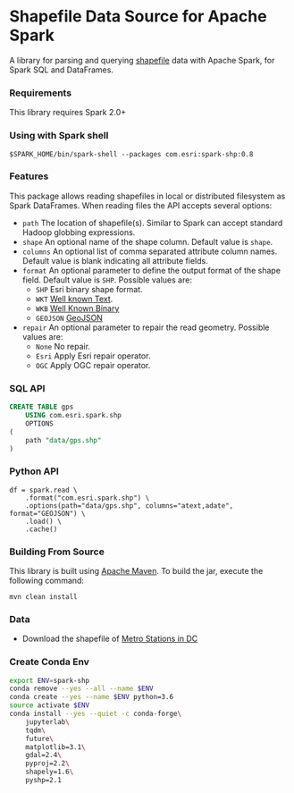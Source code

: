 # Shapefile Data Source for Apache Spark

A library for parsing and querying [shapefile](https://en.wikipedia.org/wiki/Shapefile) data with Apache Spark, for Spark SQL and DataFrames.

### Requirements

This library requires Spark 2.0+

### Using with Spark shell

```shell script
$SPARK_HOME/bin/spark-shell --packages com.esri:spark-shp:0.8
```

### Features

This package allows reading shapefiles in local or distributed filesystem as Spark DataFrames. When reading files the API accepts several options:

- `path` The location of shapefile(s). Similar to Spark can accept standard Hadoop globbing expressions.
- `shape` An optional name of the shape column. Default value is `shape`.
- `columns` An optional list of comma separated attribute column names. Default value is blank indicating all attribute fields.
- `format` An optional parameter to define the output format of the shape field. Default value is `SHP`. Possible values are:
    - `SHP` Esri binary shape format.
    - `WKT` [Well known Text](https://en.wikipedia.org/wiki/Well-known_text_representation_of_geometry).
    - `WKB` [Well Known Binary](https://postgis.net/docs/ST_AsBinary.html)
    - `GEOJSON` [GeoJSON](https://en.wikipedia.org/wiki/GeoJSON)
- `repair` An optional parameter to repair the read geometry. Possible values are:
    - `None` No repair.
    - `Esri` Apply Esri repair operator.
    - `OGC` Apply OGC repair operator.

### SQL API

```sql
CREATE TABLE gps
    USING com.esri.spark.shp
    OPTIONS
(
    path "data/gps.shp"
)
```

### Python API

```
df = spark.read \
    .format("com.esri.spark.shp") \
    .options(path="data/gps.shp", columns="atext,adate", format="GEOJSON") \
    .load() \
    .cache()
```

### Building From Source

This library is built using [Apache Maven](https://maven.apache.org/). To build the jar, execute the following command:

```shell script
mvn clean install
```

### Data

- Download the shapefile of [Metro Stations in DC](https://opendata.dc.gov/datasets/54018b7f06b943f2af278bbe415df1de_52)

### Create Conda Env

```bash
export ENV=spark-shp
conda remove --yes --all --name $ENV
conda create --yes --name $ENV python=3.6
source activate $ENV
conda install --yes --quiet -c conda-forge\
    jupyterlab\
    tqdm\
    future\
    matplotlib=3.1\
    gdal=2.4\
    pyproj=2.2\
    shapely=1.6\
    pyshp=2.1
```

